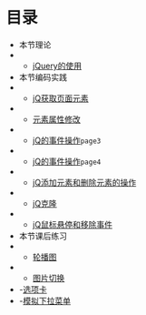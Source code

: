 

# 目录
- 本节理论
- - [jQuery的使用](jQuery%20-%20使用.md)
- 本节编码实践
- - [jQ获取页面元素](跳源码)
- - [元素属性修改](page2)
- - [jQ的事件操作]()`page3`
- - [jQ的事件操作]()`page4`
- - [jQ添加元素和删除元素的操作]()
- - [jQ克隆]()
- - [jQ鼠标悬停和移除事件]()
- 本节课后练习
- - [轮播图]()
- - [图片切换]()
- -[选项卡]()
- -[模拟下拉菜单]()